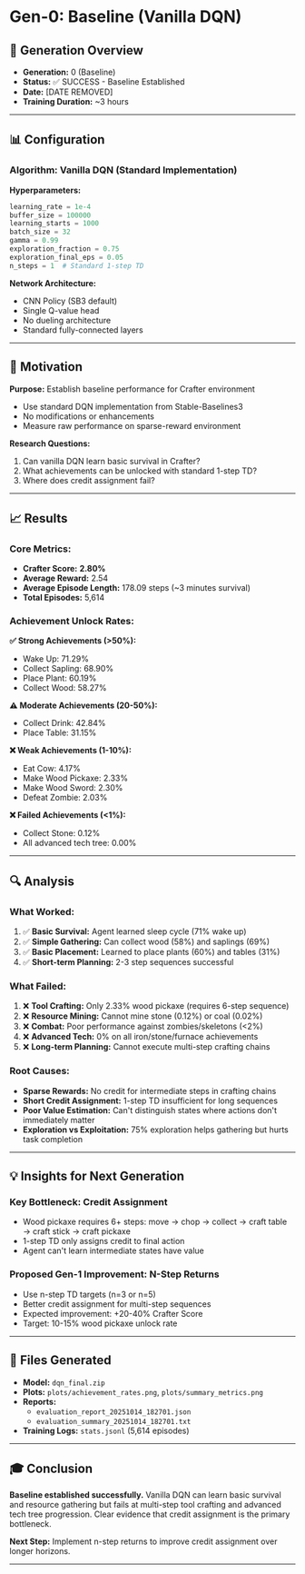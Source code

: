 # Gen-0: Baseline (Vanilla DQN)

## 🎯 Generation Overview
- **Generation:** 0 (Baseline)
- **Status:** ✅ SUCCESS - Baseline Established
- **Date:** [DATE REMOVED]
- **Training Duration:** ~3 hours

---

## 📊 Configuration

### **Algorithm:** Vanilla DQN (Standard Implementation)

**Hyperparameters:**
```python
learning_rate = 1e-4
buffer_size = 100000
learning_starts = 1000
batch_size = 32
gamma = 0.99
exploration_fraction = 0.75
exploration_final_eps = 0.05
n_steps = 1  # Standard 1-step TD
```

**Network Architecture:**
- CNN Policy (SB3 default)
- Single Q-value head
- No dueling architecture
- Standard fully-connected layers

---

## 🎯 Motivation

**Purpose:** Establish baseline performance for Crafter environment
- Use standard DQN implementation from Stable-Baselines3
- No modifications or enhancements
- Measure raw performance on sparse-reward environment

**Research Questions:**
1. Can vanilla DQN learn basic survival in Crafter?
2. What achievements can be unlocked with standard 1-step TD?
3. Where does credit assignment fail?

---

## 📈 Results

### **Core Metrics:**
- **Crafter Score:** **2.80%**
- **Average Reward:** 2.54
- **Average Episode Length:** 178.09 steps (~3 minutes survival)
- **Total Episodes:** 5,614

### **Achievement Unlock Rates:**

**✅ Strong Achievements (>50%):**
- Wake Up: 71.29%
- Collect Sapling: 68.90%
- Place Plant: 60.19%
- Collect Wood: 58.27%

**⚠️ Moderate Achievements (20-50%):**
- Collect Drink: 42.84%
- Place Table: 31.15%

**❌ Weak Achievements (1-10%):**
- Eat Cow: 4.17%
- Make Wood Pickaxe: 2.33%
- Make Wood Sword: 2.30%
- Defeat Zombie: 2.03%

**❌ Failed Achievements (<1%):**
- Collect Stone: 0.12%
- All advanced tech tree: 0.00%

---

## 🔍 Analysis

### **What Worked:**
1. ✅ **Basic Survival:** Agent learned sleep cycle (71% wake up)
2. ✅ **Simple Gathering:** Can collect wood (58%) and saplings (69%)
3. ✅ **Basic Placement:** Learned to place plants (60%) and tables (31%)
4. ✅ **Short-term Planning:** 2-3 step sequences successful

### **What Failed:**
1. ❌ **Tool Crafting:** Only 2.33% wood pickaxe (requires 6-step sequence)
2. ❌ **Resource Mining:** Cannot mine stone (0.12%) or coal (0.02%)
3. ❌ **Combat:** Poor performance against zombies/skeletons (<2%)
4. ❌ **Advanced Tech:** 0% on all iron/stone/furnace achievements
5. ❌ **Long-term Planning:** Cannot execute multi-step crafting chains

### **Root Causes:**
- **Sparse Rewards:** No credit for intermediate steps in crafting chains
- **Short Credit Assignment:** 1-step TD insufficient for long sequences
- **Poor Value Estimation:** Can't distinguish states where actions don't immediately matter
- **Exploration vs Exploitation:** 75% exploration helps gathering but hurts task completion

---

## 💡 Insights for Next Generation

### **Key Bottleneck:** Credit Assignment
- Wood pickaxe requires 6+ steps: move → chop → collect → craft table → craft stick → craft pickaxe
- 1-step TD only assigns credit to final action
- Agent can't learn intermediate states have value

### **Proposed Gen-1 Improvement:** N-Step Returns
- Use n-step TD targets (n=3 or n=5)
- Better credit assignment for multi-step sequences
- Expected improvement: +20-40% Crafter Score
- Target: 10-15% wood pickaxe unlock rate

---

## 📁 Files Generated

- **Model:** `dqn_final.zip`
- **Plots:** `plots/achievement_rates.png`, `plots/summary_metrics.png`
- **Reports:** 
  - `evaluation_report_20251014_182701.json`
  - `evaluation_summary_20251014_182701.txt`
- **Training Logs:** `stats.jsonl` (5,614 episodes)

---

## 🎓 Conclusion

**Baseline established successfully.** Vanilla DQN can learn basic survival and resource gathering but fails at multi-step tool crafting and advanced tech tree progression. Clear evidence that credit assignment is the primary bottleneck.

**Next Step:** Implement n-step returns to improve credit assignment over longer horizons.

---


